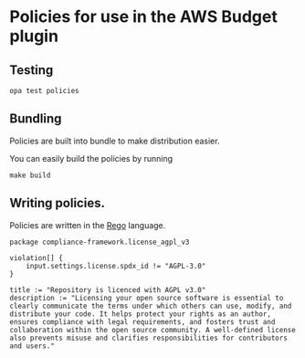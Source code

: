 # Policies for use in the AWS Budget plugin

## Testing

```shell
opa test policies
```

## Bundling

Policies are built into bundle to make distribution easier.

You can easily build the policies by running

```shell
make build
```

## Writing policies.

Policies are written in the [Rego](https://www.openpolicyagent.org/docs/latest/policy-language/) language.

```rego
package compliance-framework.license_agpl_v3

violation[] {
	input.settings.license.spdx_id != "AGPL-3.0"
}

title := "Repository is licenced with AGPL v3.0"
description := "Licensing your open source software is essential to clearly communicate the terms under which others can use, modify, and distribute your code. It helps protect your rights as an author, ensures compliance with legal requirements, and fosters trust and collaboration within the open source community. A well-defined license also prevents misuse and clarifies responsibilities for contributors and users."
```
